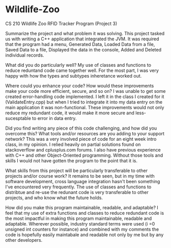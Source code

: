# Wildlife-Zoo
CS 210 Wildlife Zoo RFID Tracker Program (Project 3)

Summarize the project and what problem it was solving.
This project tasked us with writing a C++ application that integrated the JVM. It was required that the program had a menu, Generated Data, Loaded Data from a file, Saved Data to a file, Displayed the data in the console, Added and Deleted individual records.

What did you do particularly well?
My use of classes and functions to reduce reduntand code came together well. For the most part, I was very happy with how the types and subtypes inheretance worked out.

Where could you enhance your code? How would these improvements make your code more efficient, secure, and so on?
I was unable to get some created error-handling code implemented. I left it in the class I created for it (ValidateEntry.cpp) but when I tried to integrate it into my data entry on the main application it was non-functional. These improvements would not only reduce my redundant code, it would make it more secure and less-sucesptable to error in data entry.

Did you find writing any piece of this code challenging, and how did you overcome this? What tools and/or resources are you adding to your support network?
This was a very involved piece of code for an eight week intro class, in my opinion. I relied heavily on partial solutions found on stackoverflow and cplusplus.com forums. I also have previous experience with C++ and other Object-Oriented programming. Without those tools and skills I would not have gotten the program to the point that it is. 

What skills from this project will be particularly transferable to other projects and/or course work?
It remains to be seen, but in my time with software development, cross language integration hasn't been something I've encountered very frequently. The use of classes and functions to distribtue and re-use the redunant code is very transferable to other projects, and who know what the future holds.

How did you make this program maintainable, readable, and adaptable?
I feel that my use of extra functions and classes to reduce redundant code is the most impactful in making this program maintainable, readable and adaptable. Wherever possible, industry standard terms were used (i =0 unsigned int counters for instance) and combined with my comments the code is hopefully easily maintabale and readable not only by me but by any other developers.
